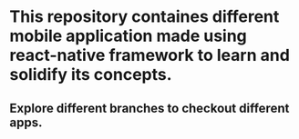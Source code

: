 # This repository containes different mobile application made using react-native framework to learn and solidify its concepts. 

## Explore different branches to checkout different apps.